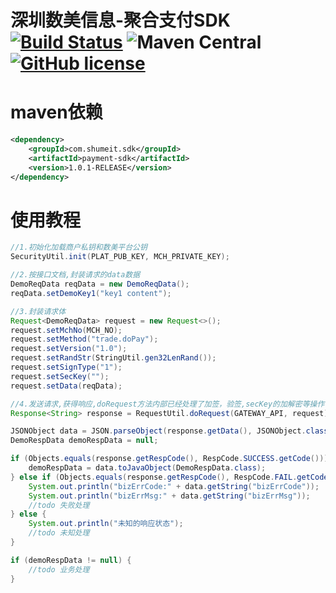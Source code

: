 # 深圳数美信息-聚合支付SDK [![Build Status](https://app.travis-ci.com/shumeit-projects/payment-sdk.svg?branch=master)](https://app.travis-ci.com/shumeit-projects/payment-sdk) ![Maven Central](https://img.shields.io/maven-central/v/com.shumeit.sdk/payment-sdk) [![GitHub license](https://img.shields.io/github/license/shumeit-projects/payment-sdk?style=social)](https://github.com/shumeit-projects/payment-sdk/blob/master/LICENSE)

# maven依赖

```xml
<dependency>
    <groupId>com.shumeit.sdk</groupId>
    <artifactId>payment-sdk</artifactId>
    <version>1.0.1-RELEASE</version>
</dependency>
```

# 使用教程

```java
//1.初始化加载商户私钥和数美平台公钥
SecurityUtil.init(PLAT_PUB_KEY, MCH_PRIVATE_KEY);

//2.按接口文档,封装请求的data数据
DemoReqData reqData = new DemoReqData();
reqData.setDemoKey1("key1 content");

//3.封装请求体
Request<DemoReqData> request = new Request<>();
request.setMchNo(MCH_NO);
request.setMethod("trade.doPay");
request.setVersion("1.0");
request.setRandStr(StringUtil.gen32LenRand());
request.setSignType("1");
request.setSecKey("");
request.setData(reqData);

//4.发送请求,获得响应,doRequest方法内部已经处理了加签，验签,secKey的加解密等操作.详见 RequestUtil#doRequest
Response<String> response = RequestUtil.doRequest(GATEWAY_API, request);

JSONObject data = JSON.parseObject(response.getData(), JSONObject.class);
DemoRespData demoRespData = null;

if (Objects.equals(response.getRespCode(), RespCode.SUCCESS.getCode())) {
    demoRespData = data.toJavaObject(DemoRespData.class);
} else if (Objects.equals(response.getRespCode(), RespCode.FAIL.getCode())) {
    System.out.println("bizErrCode:" + data.getString("bizErrCode"));
    System.out.println("bizErrMsg:" + data.getString("bizErrMsg"));
    //todo 失败处理
} else {
    System.out.println("未知的响应状态");
    //todo 未知处理
}

if (demoRespData != null) {
    //todo 业务处理
}

```